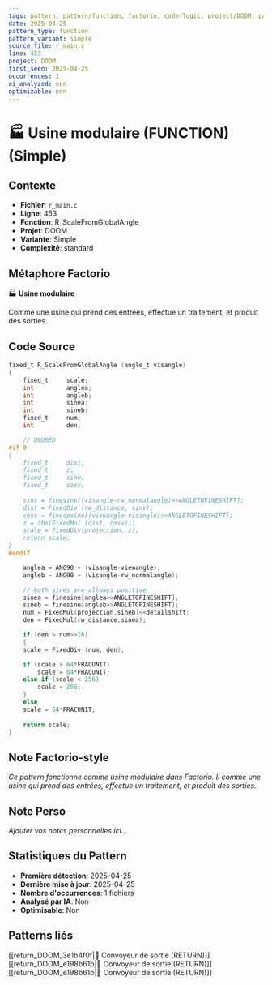 ```yaml
---
tags: pattern, pattern/function, factorio, code-logic, project/DOOM, pattern/variant/simple
date: 2025-04-25
pattern_type: function
pattern_variant: simple
source_file: r_main.c
line: 453
project: DOOM
first_seen: 2025-04-25
occurrences: 1
ai_analyzed: non
optimizable: non
---
```


# 🏭 Usine modulaire (FUNCTION) (Simple)

## Contexte
- **Fichier**: `r_main.c`
- **Ligne**: 453
- **Fonction**: R_ScaleFromGlobalAngle
- **Projet**: DOOM
- **Variante**: Simple
- **Complexité**: standard

## Métaphore Factorio
🏭 **Usine modulaire**

Comme une usine qui prend des entrées, effectue un traitement, et produit des sorties.

## Code Source
```c
fixed_t R_ScaleFromGlobalAngle (angle_t visangle)
{
    fixed_t		scale;
    int			anglea;
    int			angleb;
    int			sinea;
    int			sineb;
    fixed_t		num;
    int			den;

    // UNUSED
#if 0
{
    fixed_t		dist;
    fixed_t		z;
    fixed_t		sinv;
    fixed_t		cosv;
	
    sinv = finesine[(visangle-rw_normalangle)>>ANGLETOFINESHIFT];	
    dist = FixedDiv (rw_distance, sinv);
    cosv = finecosine[(viewangle-visangle)>>ANGLETOFINESHIFT];
    z = abs(FixedMul (dist, cosv));
    scale = FixedDiv(projection, z);
    return scale;
}
#endif

    anglea = ANG90 + (visangle-viewangle);
    angleb = ANG90 + (visangle-rw_normalangle);

    // both sines are allways positive
    sinea = finesine[anglea>>ANGLETOFINESHIFT];	
    sineb = finesine[angleb>>ANGLETOFINESHIFT];
    num = FixedMul(projection,sineb)<<detailshift;
    den = FixedMul(rw_distance,sinea);

    if (den > num>>16)
    {
	scale = FixedDiv (num, den);

	if (scale > 64*FRACUNIT)
	    scale = 64*FRACUNIT;
	else if (scale < 256)
	    scale = 256;
    }
    else
	scale = 64*FRACUNIT;
	
    return scale;
}
```

## Note Factorio-style
*Ce pattern fonctionne comme usine modulaire dans Factorio. Il comme une usine qui prend des entrées, effectue un traitement, et produit des sorties.*

## Note Perso
*Ajouter vos notes personnelles ici...*

## Statistiques du Pattern
- **Première détection**: 2025-04-25
- **Dernière mise à jour**: 2025-04-25
- **Nombre d'occurrences**: 1 fichiers
- **Analysé par IA**: Non
- **Optimisable**: Non

## Patterns liés
[[return_DOOM_3e1b4f0f|🚚 Convoyeur de sortie (RETURN)]]
[[return_DOOM_e198b61b|🚚 Convoyeur de sortie (RETURN)]]
[[return_DOOM_e198b61b|🚚 Convoyeur de sortie (RETURN)]]
